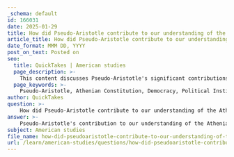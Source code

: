 ```yaml
---
_schema: default
id: 166031
date: 2025-01-29
title: How did Pseudo-Aristotle contribute to our understanding of the Athenian Constitution?
article_title: How did Pseudo-Aristotle contribute to our understanding of the Athenian Constitution?
date_format: MMM DD, YYYY
post_on_text: Posted on
seo:
  title: QuickTakes | American studies
  page_description: >-
    This content discusses Pseudo-Aristotle's significant contributions to our understanding of the Athenian Constitution through the exploration of its political institutions, the evolution of democratic practices, and the rights and responsibilities of Athenian citizens.
  page_keywords: >-
    Pseudo-Aristotle, Athenian Constitution, Democracy, Political Institutions, Assembly, Council of 500, Civic Duties, Historical Context, Political Theory, Ancient Athens
author: QuickTakes
question: >-
    How did Pseudo-Aristotle contribute to our understanding of the Athenian Constitution?
answer: >-
    Pseudo-Aristotle's contribution to our understanding of the Athenian Constitution is significant and multifaceted. The text, known as the "Constitution of the Athenians" (Greek: Ἀθηναίων Πολιτεία, Athēnaiōn Politeia), is a crucial historical source that provides a comprehensive examination of the political structure and functioning of Athenian democracy, dating back to around 330 BC.\n\n1. **Detailed Description of Political Institutions**: The work outlines the roles and functions of key political institutions in Athens, such as the Assembly (ekklesia), the Council of 500 (Boule), and the law courts. This detailed account is essential for understanding how these institutions operated and interacted within the framework of Athenian governance.\n\n2. **Evolution of Democratic Practices**: Pseudo-Aristotle's text chronicles the evolution of democratic practices in Athens, detailing the reforms that shaped the political landscape. This includes insights into the changes brought about by figures like Solon and Kleisthenes, which are pivotal for understanding the development of Athenian democracy.\n\n3. **Rights and Responsibilities of Citizens**: The Constitution also addresses the rights and responsibilities of Athenian citizens, providing a clearer picture of civic duties and the concept of citizenship in a democratic society. This aspect is vital for comprehending the socio-political dynamics of ancient Athens.\n\n4. **Historical Context and Rediscovery**: The text was rediscovered in the late 19th century in Egypt, which has allowed modern scholars to access and analyze it. It serves as a foundational document for many contemporary studies of Athenian democracy, influencing our understanding of political theory and practice in ancient times.\n\n5. **Influence on Modern Political Thought**: Pseudo-Aristotle's work has had a lasting impact on the study of political systems, as it provides a comparative perspective on various constitutions from the ancient world, including those of Rome and Sparta. This comparative analysis enriches our understanding of governance and democracy.\n\nIn summary, Pseudo-Aristotle's "Constitution of the Athenians" is a vital resource for historians and political theorists alike, offering detailed insights into the complexities of Athenian governance, the evolution of democratic practices, and the role of citizens within this system. It remains a cornerstone for understanding the foundations of democratic governance and the historical context of Athenian society.
subject: American studies
file_name: how-did-pseudoaristotle-contribute-to-our-understanding-of-the-athenian-constitution.md
url: /learn/american-studies/questions/how-did-pseudoaristotle-contribute-to-our-understanding-of-the-athenian-constitution
---
```


&nbsp;